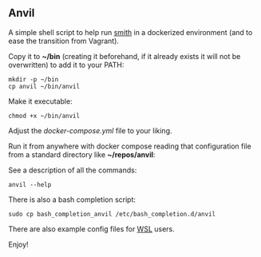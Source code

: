 ## Anvil

A simple shell script to help run [smith](https://github.com/silnrsi/smith) in a dockerized environment (and to ease the transition from Vagrant).

Copy it to **~/bin** (creating it beforehand, if it already exists it will not be overwritten) to add it to your PATH:
```
mkdir -p ~/bin
cp anvil ~/bin/anvil
```

Make it executable:

```
chmod +x ~/bin/anvil
```
Adjust the *docker-compose.yml* file to your liking. 

Run it from anywhere with docker compose reading that configuration file from a standard directory like **~/repos/anvil**:

See a description of all the commands:

```
anvil --help
```

There is also a bash completion script:
```
sudo cp bash_completion_anvil /etc/bash_completion.d/anvil
```

There are also example config files for [WSL](https://learn.microsoft.com/en-us/windows/wsl/) users. 


Enjoy!

